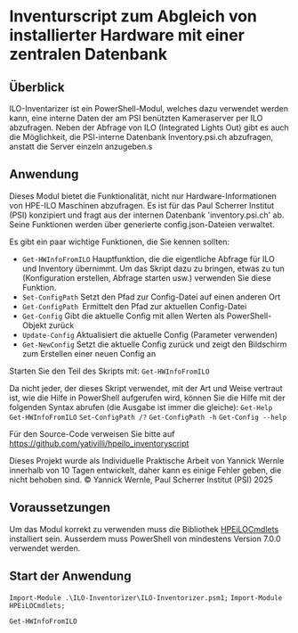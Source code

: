 # Inventurscript zum Abgleich von installierter Hardware mit einer zentralen Datenbank

## Überblick

ILO-Inventarizer ist ein PowerShell-Modul, welches dazu verwendet werden kann, eine interne Daten der am PSI benützten Kameraserver per ILO abzufragen.
Neben der Abfrage von ILO (Integrated Lights Out) gibt es auch die Möglichkeit, die PSI-interne Datenbank Inventory.psi.ch abzufragen, anstatt die Server einzeln anzugeben.s

## Anwendung

Dieses Modul bietet die Funktionalität, nicht nur Hardware-Informationen von HPE-ILO Maschinen abzufragen. Es ist für das Paul Scherrer Institut (PSI) konzipiert und fragt
aus der internen Datenbank 'inventory.psi.ch' ab. Seine Funktionen werden über generierte config.json-Dateien verwaltet.

Es gibt ein paar wichtige Funktionen, die Sie kennen sollten:

- ``Get-HWInfoFromILO`` Hauptfunktion, die die eigentliche Abfrage für ILO und Inventory übernimmt. Um das Skript dazu zu bringen, etwas zu tun (Konfiguration erstellen, Abfrage starten usw.) verwenden Sie diese Funktion.  
-  ``Set-ConfigPath`` Setzt den Pfad zur Config-Datei auf einen anderen Ort  
-  ``Get-ConfigPath ``Ermittelt den Pfad zur aktuellen Config-Datei  
-  ``Get-Config`` Gibt die aktuelle Config mit allen Werten als PowerShell-Objekt zurück  
-  ``Update-Config`` Aktualisiert die aktuelle Config (Parameter verwenden)  
-  ``Get-NewConfig`` Setzt die aktuelle Config zurück und zeigt den Bildschirm zum Erstellen einer neuen Config an

Starten Sie den Teil des Skripts mit:
`Get-HWInfoFromILO`

Da nicht jeder, der dieses Skript verwendet, mit der Art und Weise vertraut ist, wie die Hilfe in PowerShell aufgerufen wird, können Sie die Hilfe mit der folgenden Syntax abrufen (die Ausgabe ist immer die gleiche):
`Get-Help Get-HWInfoFromILO`
`Set-ConfigPath /?`
`Get-ConfigPath -h`
`Get-Config --help`

Für den Source-Code verweisen Sie bitte auf https://github.com/yativilli/hpeilo_inventoryscript

Dieses Projekt wurde als Individuelle Praktische Arbeit von Yannick Wernle innerhalb von 10 Tagen entwickelt, daher kann es einige Fehler geben, die nicht behoben sind.
© Yannick Wernle, Paul Scherrer Institut (PSI) 2025

## Voraussetzungen

Um das Modul korrekt zu verwenden muss die Bibliothek [HPEiLOCmdlets](https://www.powershellgallery.com/packages/HPEiLOCmdlets/4.4.0.0) installiert sein.
Ausserdem muss PowerShell von mindestens Version 7.0.0 verwendet werden.

## Start der Anwendung

`Import-Module .\ILO-Inventorizer\ILO-Inventorizer.psm1;`
`Import-Module HPEiLOCmdlets;`

`Get-HWInfoFromILO`
